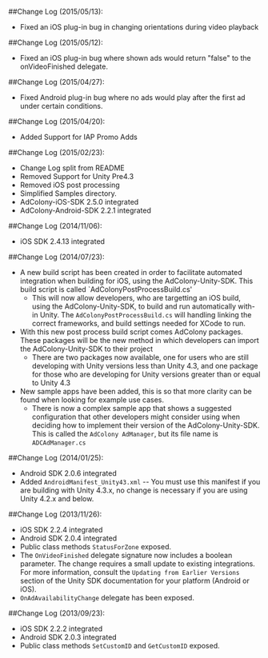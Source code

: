 ##Change Log (2015/05/13):
* Fixed an iOS plug-in bug in changing orientations during video playback

##Change Log (2015/05/12):
* Fixed an iOS plug-in bug where shown ads would return "false" to the onVideoFinished delegate.

##Change Log (2015/04/27):
* Fixed Android plug-in bug where no ads would play after the first ad under certain conditions.

##Change Log (2015/04/20):
* Added Support for IAP Promo Adds

##Change Log (2015/02/23):
* Change Log split from README
* Removed Support for Unity Pre4.3
* Removed iOS post processing
* Simplified Samples directory.
* AdColony-iOS-SDK 2.5.0 integrated
* AdColony-Android-SDK 2.2.1 integrated

##Change Log (2014/11/06):
* iOS SDK 2.4.13 integrated

##Change Log (2014/07/23):
* A new build script has been created in order to facilitate automated integration when building for iOS, using the AdColony-Unity-SDK. This build script is called `AdColonyPostProcessBuild.cs'
  * This will now allow developers, who are targetting an iOS build, using the AdColony-Unity-SDK, to build and run automatically with-in Unity. The `AdColonyPostProcessBuild.cs` will handling linking the correct frameworks, and build settings needed for XCode to run.
* With this new post process build script comes AdColony packages. These packages will be the new method in which developers can import the AdColony-Unity-SDK to their project
  * There are two packages now available, one for users who are still developing with Unity versions less than Unity 4.3, and one package for those who are developing for Unity versions greater than or equal to Unity 4.3
* New sample apps have been added, this is so that more clarity can be found when looking for example use cases.
   * There is now a complex sample app that shows a suggested configuration that other developers might consider using when deciding how to implement their version of the AdColony-Unity-SDK. This is called the `AdColony AdManager`, but its file name is `ADCAdManager.cs`

##Change Log (2014/01/25):
* Android SDK 2.0.6 integrated
* Added `AndroidManifest_Unity43.xml` -- You must use this manifest if you are building with Unity 4.3.x, no change is necessary if you are using Unity 4.2.x and below.

##Change Log (2013/11/26):
* iOS SDK 2.2.4 integrated
* Android SDK 2.0.4 integrated
* Public class methods `StatusForZone` exposed.
* The `OnVideoFinished` delegate signature now includes a boolean parameter. The change requires a small update to existing integrations. For more information, consult the `Updating from Earlier Versions` section of the Unity SDK documentation for your platform (Android or iOS).
* `OnAdAvailabilityChange` delegate has been exposed.

##Change Log (2013/09/23):
* iOS SDK 2.2.2 integrated
* Android SDK 2.0.3 integrated
* Public class methods `SetCustomID` and `GetCustomID` exposed.
